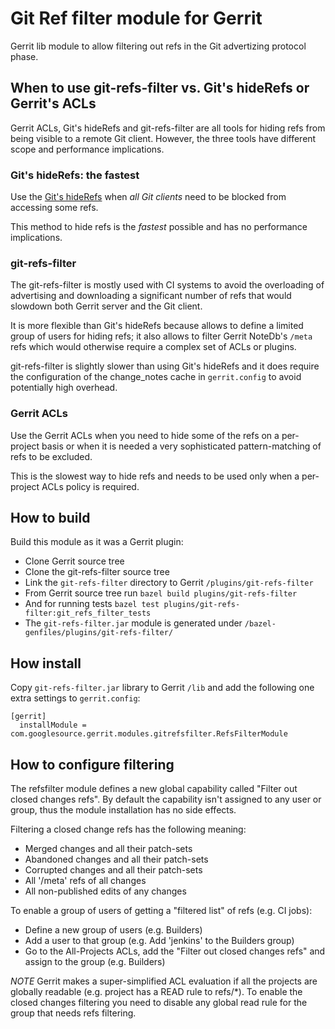# Git Ref filter module for Gerrit

Gerrit lib module to allow filtering out refs in the Git advertizing
protocol phase.

## When to use git-refs-filter vs. Git's hideRefs or Gerrit's ACLs

Gerrit ACLs, Git's hideRefs and git-refs-filter are all tools for hiding refs from being visible
to a remote Git client. However, the three tools have different scope and performance implications.

### Git's hideRefs: the fastest

Use the [Git's hideRefs](https://git-scm.com/docs/git-config/2.17.0#Documentation/git-config.txt-receivehideRefs)
when *all Git clients* need to be blocked from accessing some refs.

This method to hide refs is the *fastest* possible and has no performance implications.

### git-refs-filter

The git-refs-filter is mostly used with CI systems to avoid the overloading of advertising and
downloading a significant number of refs that would slowdown both Gerrit server and the Git client.

It is more flexible than Git's hideRefs because allows to define a limited group of users for hiding
refs; it also allows to filter Gerrit NoteDb's `/meta` refs which would otherwise require a complex
set of ACLs or plugins.

git-refs-filter is slightly slower than using Git's hideRefs and it does require the configuration
of the change_notes cache in `gerrit.config` to avoid potentially high overhead.

### Gerrit ACLs

Use the Gerrit ACLs when you need to hide some of the refs on a per-project basis or when
it is needed a very sophisticated pattern-matching of refs to be excluded.

This is the slowest way to hide refs and needs to be used only when a per-project ACLs policy
is required.

## How to build

Build this module as it was a Gerrit plugin:

- Clone Gerrit source tree
- Clone the git-refs-filter source tree
- Link the ```git-refs-filter``` directory to Gerrit ```/plugins/git-refs-filter```
- From Gerrit source tree run ```bazel build plugins/git-refs-filter```
- And for running tests ```bazel test plugins/git-refs-filter:git_refs_filter_tests```
- The ```git-refs-filter.jar``` module is generated under ```/bazel-genfiles/plugins/git-refs-filter/```

## How install

Copy ```git-refs-filter.jar``` library to Gerrit ```/lib``` and add the following
one extra settings to ```gerrit.config```:

```
[gerrit]
  installModule = com.googlesource.gerrit.modules.gitrefsfilter.RefsFilterModule
```

## How to configure filtering

The refsfilter module defines a new global capability called "Filter out closed changes refs".
By default the capability isn't assigned to any user or group, thus the module installation
has no side effects.

Filtering a closed change refs has the following meaning:
- Merged changes and all their patch-sets
- Abandoned changes and all their patch-sets
- Corrupted changes and all their patch-sets
- All '/meta' refs of all changes
- All non-published edits of any changes

To enable a group of users of getting a "filtered list" of refs (e.g. CI jobs):
- Define a new group of users (e.g. Builders)
- Add a user to that group (e.g. Add 'jenkins' to the Builders group)
- Go to the All-Projects ACLs, add the "Filter out closed changes refs" and assign to the group (e.g. Builders)

*NOTE* Gerrit makes a super-simplified ACL evaluation if all the projects are globally readable (e.g. project has
a READ rule to refs/*). To enable the closed changes filtering you need to disable any global read rule
for the group that needs refs filtering.

